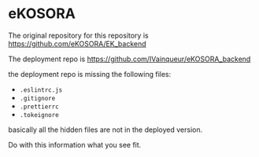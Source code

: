 # eKOSORA

The original repository for this repository is https://github.com/eKOSORA/EK_backend

The deployment repo is https://github.com/IVainqueur/eKOSORA_backend

the deployment repo is missing the following files:
- `.eslintrc.js`
- `.gitignore`
- `.prettierrc`
- `.tokeignore`

basically all the hidden files are not in the deployed version. 

Do with this information what you see fit.